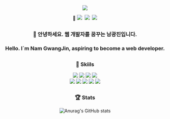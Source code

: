 <div align="center">

<img src="https://capsule-render.vercel.app/api?type=venom&height=300&color=gradient&text=WELCOME%20TO%20MY%20GITHUB&fontAlign=50&animation=fadeIn&textBg=false&reversal=false&section=header&fontColor=fffff&fontSize=60" />

🧑  <a href="mailto:n45202605@gmail.com"><img src="https://img.shields.io/badge/Gmail-EA4335?style=flat-square&logo=gmail&logoColor=white"/></a>&nbsp;
    <a href="https://www.notion.so/Nam-Gwang-Jin-a645c5daae724676bf8151704556ec59"><img src="https://img.shields.io/badge/Notion-000000?style=flat-square&logo=notion&logoColor=white"/></a>&nbsp;
<a href="https://memoir-of-developer.tistory.com/"><img src="https://img.shields.io/badge/BLOG-FF4785?style=flat-square&logo=tistory&logoColor=white"/></a>
##
### 🙌 안녕하세요. **웹 개발자**를 꿈꾸는 남광진입니다.<br>
###     Hello. I`m Nam GwangJin, aspiring to become a **web developer**.
##
### 💪 Skiils

<a><img src="https://img.shields.io/badge/Java-13448F?style=flat-square&logo=openjdk&logoColor=white"/></a>
<a><img src="https://img.shields.io/badge/SpringBoot-6DB33F?style=flat-square&logo=SpringBoot&logoColor=white"/></a>
<a><img src="https://img.shields.io/badge/Python-3776AB?style=flat-square&logo=python&logoColor=white"/></a>
<a><img src="https://img.shields.io/badge/MySQL-4479A1?style=flat-square&logo=mysql&logoColor=white"/></a>  
<a><img src="https://img.shields.io/badge/HTML5-E34F26?style=flat-square&logo=html5&logoColor=white"/></a>
<a><img src="https://img.shields.io/badge/CSS3-1572B6?style=flat-square&logo=css3&logoColor=white"/></a> 
<a><img src="https://img.shields.io/badge/JavaScript-F7DF1E?style=flat-square&logo=JavaScript&logoColor=black"/></a>
<a><img src="https://img.shields.io/badge/jQuery-0769AD?style=flat-square&logo=jquery&logoColor=white"/></a>
<a><img src="https://img.shields.io/badge/React-20232A?style=flat-square&logo=react&logoColor=61DAFB"/></a>
##
### 🏆 Stats
![Anurag's GitHub stats](https://github-readme-stats.vercel.app/api?username=NamGwangJin&show_icons=true&theme=dark)

</div>
